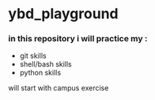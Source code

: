# ybd_playground
### in this repository i will practice my :  
- git skills
- shell/bash skills
- python skills

will start with campus exercise 


